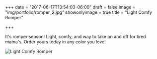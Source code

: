 +++
date = "2017-06-17T13:54:03-06:00"
draft = false
image = "img/portfolio/romper_2.jpg"
showonlyimage = true
title = "Light Comfy Romper"

+++

It's romper season! Light, comfy, and way to take on and off for tired mama's. Order yours today in any color you love!

![Light Comfy Romper](img/portfolio/romper_2.jpg)

